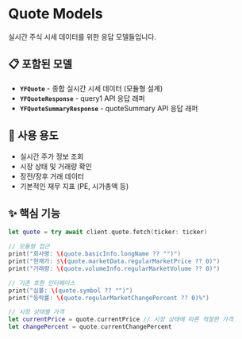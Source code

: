 # Quote Models

실시간 주식 시세 데이터를 위한 응답 모델들입니다.

## 📋 포함된 모델

- **`YFQuote`** - 종합 실시간 시세 데이터 (모듈형 설계)
- **`YFQuoteResponse`** - query1 API 응답 래퍼
- **`YFQuoteSummaryResponse`** - quoteSummary API 응답 래퍼

## 🎯 사용 용도

- 실시간 주가 정보 조회
- 시장 상태 및 거래량 확인
- 장전/장후 거래 데이터
- 기본적인 재무 지표 (PE, 시가총액 등)

## ✨ 핵심 기능

```swift
let quote = try await client.quote.fetch(ticker: ticker)

// 모듈형 접근
print("회사명: \(quote.basicInfo.longName ?? "")")
print("현재가: $\(quote.marketData.regularMarketPrice ?? 0)")
print("거래량: \(quote.volumeInfo.regularMarketVolume ?? 0)")

// 기존 호환 인터페이스
print("심볼: \(quote.symbol ?? "")")
print("등락률: \(quote.regularMarketChangePercent ?? 0)%")

// 시장 상태별 가격
let currentPrice = quote.currentPrice // 시장 상태에 따른 적절한 가격
let changePercent = quote.currentChangePercent
```